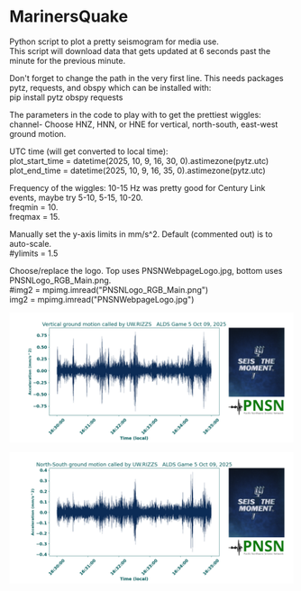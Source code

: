 # MarinersQuake
Python script to plot a pretty seismogram for media use.  
This script will download data that gets updated at 6 seconds past the minute for the previous minute.

Don't forget to change the path in the very first line.  This needs packages pytz, requests, and obspy which can be installed with:\
pip install pytz obspy requests


The parameters in the code to play with to get the prettiest wiggles:\
channel- Choose HNZ, HNN, or HNE for vertical, north-south, east-west ground motion.

UTC time (will get converted to local time):\
plot_start_time = datetime(2025, 10, 9, 16, 30, 0).astimezone(pytz.utc)\
plot_end_time = datetime(2025, 10, 9, 16, 35, 0).astimezone(pytz.utc)

Frequency of the wiggles:  10-15 Hz was pretty good for Century Link events, maybe try 5-10, 5-15, 10-20.\
freqmin = 10.\
freqmax = 15.

Manually set the y-axis limits in mm/s^2.  Default (commented out) is to auto-scale.\
#ylimits = 1.5

Choose/replace the logo.  Top uses PNSNWebpageLogo.jpg, bottom uses PNSNLogo_RGB_Main.png.\
#img2 = mpimg.imread("PNSNLogo_RGB_Main.png")\
img2 = mpimg.imread("PNSNWebpageLogo.jpg")


![Using PNSNWebpageLogo.jpg](https://github.com/pnsn/MarinersQuake/blob/main/seismogram_UW.RIZZS.HNZ_Acceleration.png)


![Using PNSNLogo_RGB_Main.png](https://github.com/pnsn/MarinersQuake/blob/main/seismogram_UW.RIZZS.HNN_Acceleration.png)



